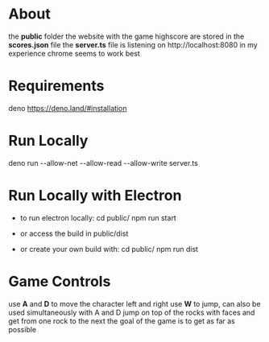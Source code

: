 # About
the **public** folder the website with the game
highscore are stored in the **scores.json** file
the **server.ts** file is listening on http://localhost:8080
in my experience chrome seems to work best

# Requirements
deno https://deno.land/#installation

# Run Locally
deno run --allow-net --allow-read --allow-write server.ts

# Run Locally with Electron
- to run electron locally:
cd public/
npm run start 

- or access the build in public/dist
- or create your own build with:
cd public/
npm run dist

# Game Controls
use **A** and **D** to move the character left and right
use **W** to jump, can also be used simultaneously with A and D
jump on top of the rocks with faces and get from one rock to the next
the goal of the game is to get as far as possible
